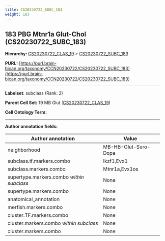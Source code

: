 ```yaml
---
title: CS20230722_SUBC_183
weight: 183
---
```

## 183 PBG Mtnr1a Glut-Chol (CS20230722_SUBC_183)
<b>Hierarchy: </b>
[CS20230722_CLAS_19](../CS20230722_CLAS_19) >
[CS20230722_SUBC_183](../CS20230722_SUBC_183)

**PURL:** [https://purl.brain-bican.org/taxonomy/CCN20230722/CS20230722_SUBC_183](https://purl.brain-bican.org/taxonomy/CCN20230722/CS20230722_SUBC_183)

---


**Labelset:** subclass (Rank: 2)

**Parent Cell Set:** 19 MB Glut ([CS20230722_CLAS_19](../CS20230722_CLAS_19))



**Cell Ontology Term:** 

[MARKER GENES.]: #


---

[TRANSFERRED ANNOTATIONS.]: #


[AUTHOR ANNOTATION FIELDS.]: #


**Author annotation fields:**

| Author annotation | Value |
|-------------------|-------|
|neighborhood|MB-HB-Glut-Sero-Dopa|
|subclass.tf.markers.combo|Ikzf1,Evx1|
|subclass.markers.combo|Mtnr1a,Evx1os|
|supertype.markers.combo _within subclass_|None|
|supertype.markers.combo|None|
|anatomical_annotation|None|
|merfish.markers.combo|None|
|cluster.TF.markers.combo|None|
|cluster.markers.combo _within subclass_|None|
|cluster.markers.combo|None|
